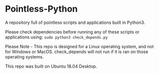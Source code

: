 # Pointless-Python
A repository full of pointless scripts and applications built in Python3.

Please check dependencies before running any of these scripts or applications using:
`sudo python3 check_depends.py`


Please Note - This repo is designed for a Linux operating system, and not for Windows or MacOS. check_depends will not run if it is ran on those operating systems.

This repo was built on Ubuntu 18.04 Desktop.
